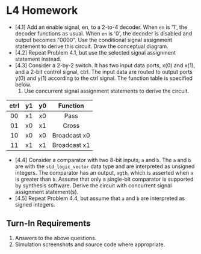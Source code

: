 # L4 Homework

- [4.1] Add an enable signal, en, to a 2-to-4 decoder. When `en` is '1', the decoder functions as usual. When `en` is '0', the decoder is disabled and output becomes "0000". Use the conditional signal assignment statement to derive this circuit. Draw the conceptual diagram.
- [4.2] Repeat Problem 4.1, but use the selected signal assignment statement instead.
- [4.3] Consider a 2-by-2 switch. It has two input data ports, x(0) and x(1), and a 2-bit control signal, ctrl. The input data are routed to output ports y(0) and y(1) according to the ctrl signal. The function table is specified below.
  1. Use concurrent signal assignment statements to derive the circuit.

| ctrl | y1 | y0 | Function |
| :-: | :-: | :-: | :-: |
| 00 | x1 | x0 | Pass |
| 01 | x0 | x1 | Cross |
| 10 | x0 | x0 | Broadcast x0 |
| 11 | x1 | x1 | Broadcast x1 |

- [4.4] Consider a comparator with two 8-bit inputs, `a` and `b`. The `a` and `b` are with the `std_logic_vector` data type and are interpreted as unsigned integers. The comparator has an output, `agtb`, which is asserted when `a` is greater than `b`. Assume that only a single-bit comparator is supported by synthesis software. Derive the circuit with concurrent signal assignment statement(s).
- [4.5] Repeat Problem 4.4, but assume that `a` and `b` are interpreted as signed integers.

## Turn-In Requirements

1. Answers to the above questions.
2. Simulation screenshots and source code where appropriate.
